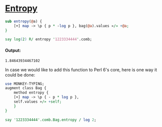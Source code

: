 [1]: http://rosettacode.org/wiki/Entropy

# [Entropy][1]

```perl
sub entropy(@a) {
    [+] map -> \p { p * -log p }, bag(@a).values »/» +@a;
}
 
say log(2) R/ entropy '1223334444'.comb;
```

#### Output:
```
1.84643934467102
```


In case we would like to add this function to Perl 6's core, here is one way it could be done:

```perl
use MONKEY-TYPING;
augment class Bag {
    method entropy {
	[+] map -> \p { - p * log p },
	self.values »/» +self;
    }
}
 
say '1223334444'.comb.Bag.entropy / log 2;
```